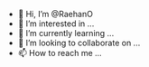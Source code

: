 - 👋 Hi, I’m @RaehanO
- 👀 I’m interested in ...
- 🌱 I’m currently learning ...
- 💞️ I’m looking to collaborate on ...
- 📫 How to reach me ...

<!---
RaehanO/RaehanO is a ✨ special ✨ repository because its `README.md` (this file) appears on your GitHub profile.
You can click the Preview link to take a look at your changes.
--->
